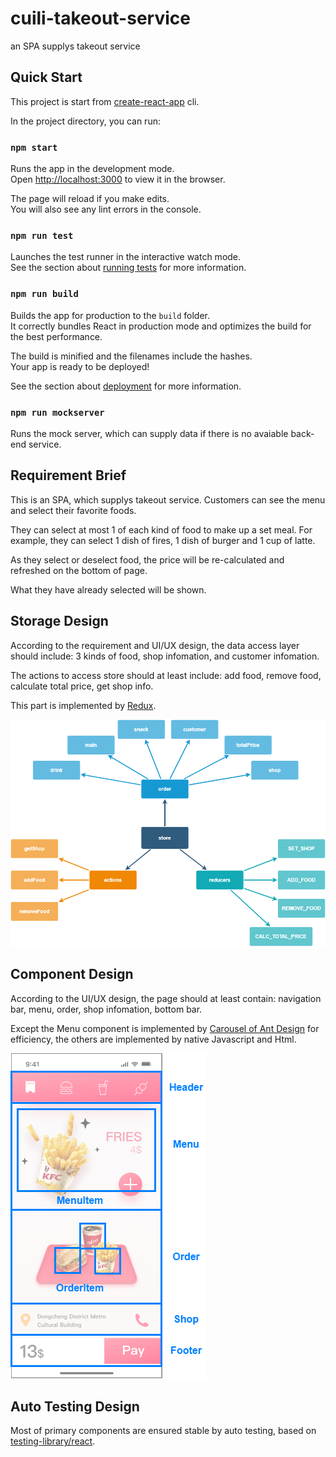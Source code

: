 # cuili-takeout-service

an SPA supplys takeout service


## Quick Start

This project is start from [create-react-app](https://create-react-app.dev/) cli.

In the project directory, you can run:

### `npm start`

Runs the app in the development mode.\
Open [http://localhost:3000](http://localhost:3000) to view it in the browser.

The page will reload if you make edits.\
You will also see any lint errors in the console.

### `npm run test`

Launches the test runner in the interactive watch mode.\
See the section about [running tests](https://facebook.github.io/create-react-app/docs/running-tests) for more information.

### `npm run build`

Builds the app for production to the `build` folder.\
It correctly bundles React in production mode and optimizes the build for the best performance.

The build is minified and the filenames include the hashes.\
Your app is ready to be deployed!

See the section about [deployment](https://facebook.github.io/create-react-app/docs/deployment) for more information.

### `npm run mockserver`

Runs the mock server, which can supply data if there is no avaiable back-end service.


## Requirement Brief

This is an SPA, which supplys takeout service. Customers can see the menu and select their favorite foods.

They can select at most 1 of each kind of food to make up a set meal. For example, they can select 1 dish of fires, 1 dish of burger and 1 cup of latte.

As they select or deselect food, the price will be re-calculated and refreshed on the bottom of page.

What they have already selected will be shown.


## Storage Design

According to the requirement and UI/UX design, the data access layer should include: 3 kinds of food, shop infomation, and customer infomation.

The actions to access store should at least include: add food, remove food, calculate total price, get shop info.

This part is implemented by [Redux](https://www.redux.org.cn/).

![avatar](/docs/store.png)


## Component Design

According to the UI/UX design, the page should at least contain: navigation bar, menu, order, shop infomation, bottom bar.

Except the Menu component is implemented by [Carousel of Ant Design](https://ant-design.antgroup.com/components/carousel-cn) for efficiency, the others are implemented by native Javascript and Html.

![avatar](/docs/component-design.png)


## Auto Testing Design

Most of primary components are ensured stable by auto testing, based on [testing-library/react](https://testing-library.com/docs/react-testing-library/intro).